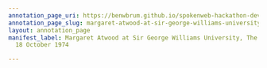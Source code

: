 ```yaml
---
annotation_page_uri: https://benwbrum.github.io/spokenweb-hackathon-development-noterms/annotations/margaret-atwood-at-sir-george-williams-university-the-poetry-series-18-october-1974-canvas-1-unknown.json
annotation_page_slug: margaret-atwood-at-sir-george-williams-university-the-poetry-series-18-october-1974-canvas-1-unknown
layout: annotation_page
manifest_label: Margaret Atwood at Sir George Williams University, The Poetry Series,
  18 October 1974

---
```

